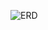 ![ERD](https://drive.google.com/file/d/1IM43fjfbwlGz6sxQCCT9JFQH1PQGAER5/view?usp=drive_link?raw=true)